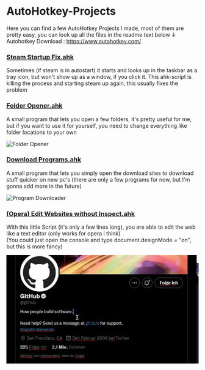 # AutoHotkey-Projects
Here you can find a few AutoHotkey Projects I made, most of them are pretty easy, you can look up all the files in the readme text below ↓ <br/>
Autohotkey Download : https://www.autohotkey.com/

### [Steam Startup Fix.ahk](https://github.com/MaxiAmZocken/AutoHotkey-Projects/blob/main/Steam%20Startup%20Fix.ahk)
Sometimes (if steam is in autostart) it starts and looks up in the taskbar as a tray icon, but won't show up as a window, if you click it. This ahk-script is killing the process and starting steam up again, this usually fixes the problem <br/>

### [Folder Opener.ahk](https://github.com/MaxiAmZocken/AutoHotkey-Projects/blob/main/Small%20Shortcuts/Folder%20Opener.ahk)

A small program that lets you open a few folders, it's pretty useful for me, but if you want to use it for yourself, you need to change everything like folder locations to your own

![Folder Opener](https://i.imgur.com/kk2SPef.png)

### [Download Programs.ahk](https://github.com/MaxiAmZocken/AutoHotkey-Projects/tree/main/Download%20Programs)

A small program that lets you simply open the download sites to download stuff quicker on new pc's (there are only a few programs for now, but I'm gonna add more in the future)

![Program Downloader](https://i.imgur.com/PBJuvSY.png)

### [(Opera) Edit Websites without Inspect.ahk](https://github.com/MaxiAmZocken/AutoHotkey-Projects/blob/main/Small%20Shortcuts/(Opera)%20Edit%20Websites%20without%20Inspect.ahk)
With this little Script (it's only a few lines long), you are able to edit the web like a text editor (only works for opera i think) <br/>
(You could just open the console and type document.designMode = "on", but this is more fancy)

![Opera Edit Websites without Inspect](https://github.com/MaxiAmZocken/Recources/blob/main/Opera%20GIF%20Dings%20(1).gif)
